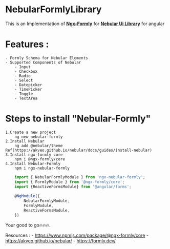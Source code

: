 # NebularFormlyLibrary

This is an Implementation of **[Ngx-Formly](https://formly.dev/)** for **[Nebular Ui Library](https://akveo.github.io/nebular/)** for angular

# Features :
    - Formly Schema for Nebular Elements
    - Supported Components of Nebular 
        - Input
        - Checkbox
        - Radio
        - Select
        - Datepicker
        - TimePicker
        - Toggle
        - TextArea
        
# Steps to install "Nebular-Formly"
    1.Create a new project 
        ng new nebular-formly
    2.Install Nebular 
        ng add @nebular/theme   Ref(https://akveo.github.io/nebular/docs/guides/install-nebular)
    3.Install ngx-formly core
        npm i @ngx-formly/core
    4.Install Nebular-Formly
        npm i ngx-nebular-formly

```javascript
    import { NebularFormlyModule } from 'ngx-nebular-formly';
    import { FormlyModule } from '@ngx-formly/core';
    import {ReactiveFormsModule} from '@angular/forms';
    
    @NgModule({
        NebularFormlyModule,
        FormlyModule,
        ReactiveFormsModule,
    })
```

Your good to go🔥🔥🔥.

Resources :
    - https://www.npmjs.com/package/@ngx-formly/core
    - https://akveo.github.io/nebular/
    - https://formly.dev/
